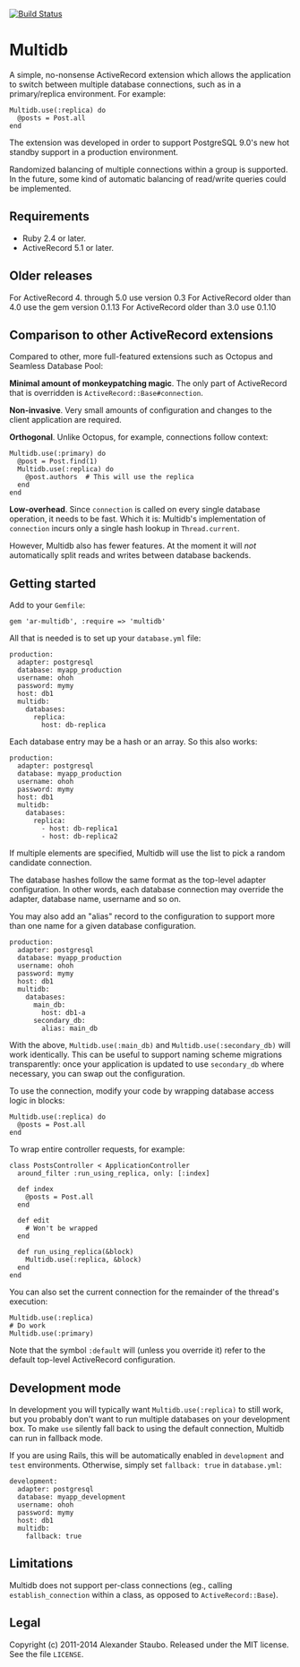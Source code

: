 [![Build Status](https://travis-ci.org/atombender/multidb.png?branch=master)](https://travis-ci.org/atombender/multidb)

# Multidb

A simple, no-nonsense ActiveRecord extension which allows the application to switch between multiple database connections, such as in a primary/replica environment. For example:

    Multidb.use(:replica) do
      @posts = Post.all
    end

The extension was developed in order to support PostgreSQL 9.0's new hot standby support in a production environment.

Randomized balancing of multiple connections within a group is supported. In the future, some kind of automatic balancing of read/write queries could be implemented.

## Requirements

* Ruby 2.4 or later.
* ActiveRecord 5.1 or later.

## Older releases
For ActiveRecord 4. through 5.0 use version 0.3
For ActiveRecord older than 4.0 use the gem version 0.1.13
For ActiveRecord older than 3.0 use 0.1.10

## Comparison to other ActiveRecord extensions

Compared to other, more full-featured extensions such as Octopus and Seamless Database Pool:

**Minimal amount of monkeypatching magic**. The only part of ActiveRecord that is overridden is `ActiveRecord::Base#connection`.

**Non-invasive**. Very small amounts of configuration and changes to the client application are required.

**Orthogonal**. Unlike Octopus, for example, connections follow context:

    Multidb.use(:primary) do
      @post = Post.find(1)
      Multidb.use(:replica) do
        @post.authors  # This will use the replica
      end
    end

**Low-overhead**. Since `connection` is called on every single database operation, it needs to be fast. Which it is: Multidb's implementation of
`connection` incurs only a single hash lookup in `Thread.current`.

However, Multidb also has fewer features. At the moment it will _not_ automatically split reads and writes between database backends.

## Getting started

Add to your `Gemfile`:

    gem 'ar-multidb', :require => 'multidb'

All that is needed is to set up your `database.yml` file:

    production:
      adapter: postgresql
      database: myapp_production
      username: ohoh
      password: mymy
      host: db1
      multidb:
        databases:
          replica:
            host: db-replica

Each database entry may be a hash or an array. So this also works:

    production:
      adapter: postgresql
      database: myapp_production
      username: ohoh
      password: mymy
      host: db1
      multidb:
        databases:
          replica:
            - host: db-replica1
            - host: db-replica2

If multiple elements are specified, Multidb will use the list to pick a random candidate connection.

The database hashes follow the same format as the top-level adapter configuration. In other words, each database connection may override the adapter, database name, username and so on.

You may also add an "alias" record to the configuration to support more than one name for a given database configuration.

    production:
      adapter: postgresql
      database: myapp_production
      username: ohoh
      password: mymy
      host: db1
      multidb:
        databases:
          main_db:
            host: db1-a
          secondary_db:
            alias: main_db

With the above, `Multidb.use(:main_db)` and `Multidb.use(:secondary_db)` will work identically. This can be useful to support naming scheme migrations transparently: once your application is updated to use `secondary_db` where necessary, you can swap out the configuration.

To use the connection, modify your code by wrapping database access logic in blocks:

    Multidb.use(:replica) do
      @posts = Post.all
    end

To wrap entire controller requests, for example:

    class PostsController < ApplicationController
      around_filter :run_using_replica, only: [:index]

      def index
        @posts = Post.all
      end

      def edit
        # Won't be wrapped
      end

      def run_using_replica(&block)
        Multidb.use(:replica, &block)
      end
    end

You can also set the current connection for the remainder of the thread's execution:

    Multidb.use(:replica)
    # Do work
    Multidb.use(:primary)

Note that the symbol `:default` will (unless you override it) refer to the default top-level ActiveRecord configuration.

## Development mode

In development you will typically want `Multidb.use(:replica)` to still work, but you probably don't want to run multiple databases on your development box. To make `use` silently fall back to using the default connection, Multidb can run in fallback mode.

If you are using Rails, this will be automatically enabled in `development` and `test` environments. Otherwise, simply set `fallback: true` in `database.yml`:

    development:
      adapter: postgresql
      database: myapp_development
      username: ohoh
      password: mymy
      host: db1
      multidb:
        fallback: true

## Limitations

Multidb does not support per-class connections (eg., calling `establish_connection` within a class, as opposed to `ActiveRecord::Base`).

## Legal

Copyright (c) 2011-2014 Alexander Staubo. Released under the MIT license. See the file `LICENSE`.
